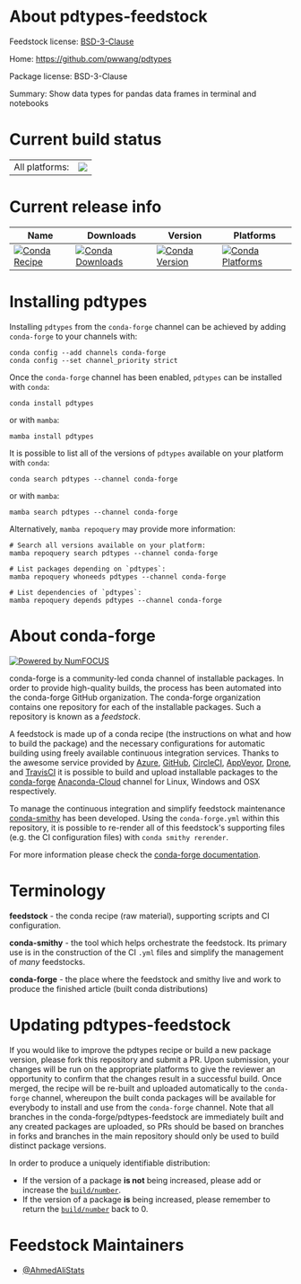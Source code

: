 About pdtypes-feedstock
=======================

Feedstock license: [BSD-3-Clause](https://github.com/conda-forge/pdtypes-feedstock/blob/main/LICENSE.txt)

Home: https://github.com/pwwang/pdtypes

Package license: BSD-3-Clause

Summary: Show data types for pandas data frames in terminal and notebooks

Current build status
====================


<table><tr><td>All platforms:</td>
    <td>
      <a href="https://dev.azure.com/conda-forge/feedstock-builds/_build/latest?definitionId=15662&branchName=main">
        <img src="https://dev.azure.com/conda-forge/feedstock-builds/_apis/build/status/pdtypes-feedstock?branchName=main">
      </a>
    </td>
  </tr>
</table>

Current release info
====================

| Name | Downloads | Version | Platforms |
| --- | --- | --- | --- |
| [![Conda Recipe](https://img.shields.io/badge/recipe-pdtypes-green.svg)](https://anaconda.org/conda-forge/pdtypes) | [![Conda Downloads](https://img.shields.io/conda/dn/conda-forge/pdtypes.svg)](https://anaconda.org/conda-forge/pdtypes) | [![Conda Version](https://img.shields.io/conda/vn/conda-forge/pdtypes.svg)](https://anaconda.org/conda-forge/pdtypes) | [![Conda Platforms](https://img.shields.io/conda/pn/conda-forge/pdtypes.svg)](https://anaconda.org/conda-forge/pdtypes) |

Installing pdtypes
==================

Installing `pdtypes` from the `conda-forge` channel can be achieved by adding `conda-forge` to your channels with:

```
conda config --add channels conda-forge
conda config --set channel_priority strict
```

Once the `conda-forge` channel has been enabled, `pdtypes` can be installed with `conda`:

```
conda install pdtypes
```

or with `mamba`:

```
mamba install pdtypes
```

It is possible to list all of the versions of `pdtypes` available on your platform with `conda`:

```
conda search pdtypes --channel conda-forge
```

or with `mamba`:

```
mamba search pdtypes --channel conda-forge
```

Alternatively, `mamba repoquery` may provide more information:

```
# Search all versions available on your platform:
mamba repoquery search pdtypes --channel conda-forge

# List packages depending on `pdtypes`:
mamba repoquery whoneeds pdtypes --channel conda-forge

# List dependencies of `pdtypes`:
mamba repoquery depends pdtypes --channel conda-forge
```


About conda-forge
=================

[![Powered by
NumFOCUS](https://img.shields.io/badge/powered%20by-NumFOCUS-orange.svg?style=flat&colorA=E1523D&colorB=007D8A)](https://numfocus.org)

conda-forge is a community-led conda channel of installable packages.
In order to provide high-quality builds, the process has been automated into the
conda-forge GitHub organization. The conda-forge organization contains one repository
for each of the installable packages. Such a repository is known as a *feedstock*.

A feedstock is made up of a conda recipe (the instructions on what and how to build
the package) and the necessary configurations for automatic building using freely
available continuous integration services. Thanks to the awesome service provided by
[Azure](https://azure.microsoft.com/en-us/services/devops/), [GitHub](https://github.com/),
[CircleCI](https://circleci.com/), [AppVeyor](https://www.appveyor.com/),
[Drone](https://cloud.drone.io/welcome), and [TravisCI](https://travis-ci.com/)
it is possible to build and upload installable packages to the
[conda-forge](https://anaconda.org/conda-forge) [Anaconda-Cloud](https://anaconda.org/)
channel for Linux, Windows and OSX respectively.

To manage the continuous integration and simplify feedstock maintenance
[conda-smithy](https://github.com/conda-forge/conda-smithy) has been developed.
Using the ``conda-forge.yml`` within this repository, it is possible to re-render all of
this feedstock's supporting files (e.g. the CI configuration files) with ``conda smithy rerender``.

For more information please check the [conda-forge documentation](https://conda-forge.org/docs/).

Terminology
===========

**feedstock** - the conda recipe (raw material), supporting scripts and CI configuration.

**conda-smithy** - the tool which helps orchestrate the feedstock.
                   Its primary use is in the construction of the CI ``.yml`` files
                   and simplify the management of *many* feedstocks.

**conda-forge** - the place where the feedstock and smithy live and work to
                  produce the finished article (built conda distributions)


Updating pdtypes-feedstock
==========================

If you would like to improve the pdtypes recipe or build a new
package version, please fork this repository and submit a PR. Upon submission,
your changes will be run on the appropriate platforms to give the reviewer an
opportunity to confirm that the changes result in a successful build. Once
merged, the recipe will be re-built and uploaded automatically to the
`conda-forge` channel, whereupon the built conda packages will be available for
everybody to install and use from the `conda-forge` channel.
Note that all branches in the conda-forge/pdtypes-feedstock are
immediately built and any created packages are uploaded, so PRs should be based
on branches in forks and branches in the main repository should only be used to
build distinct package versions.

In order to produce a uniquely identifiable distribution:
 * If the version of a package **is not** being increased, please add or increase
   the [``build/number``](https://docs.conda.io/projects/conda-build/en/latest/resources/define-metadata.html#build-number-and-string).
 * If the version of a package **is** being increased, please remember to return
   the [``build/number``](https://docs.conda.io/projects/conda-build/en/latest/resources/define-metadata.html#build-number-and-string)
   back to 0.

Feedstock Maintainers
=====================

* [@AhmedAliStats](https://github.com/AhmedAliStats/)

